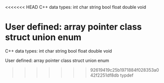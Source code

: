 <<<<<<< HEAD
C++ data types: 
    int
    char
    string
    bool
    float
    double
    void

User defined:
    array
    pointer
    class
    struct
    union
    enum
=======
C++ data types: 
    int
    char
    string
    bool
    float
    double
    void

User defined:
    array
    pointer
    class
    struct
    union
    enum
>>>>>>> 92619419c25b1971884f028353a042f2251df8db
    typdef